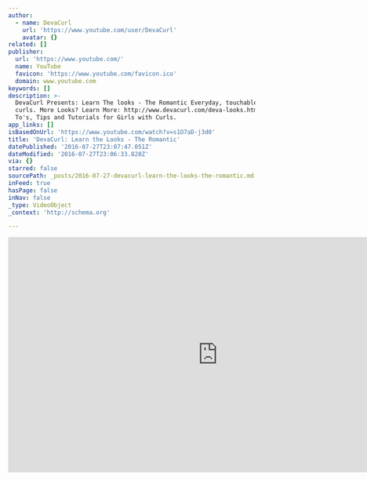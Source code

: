 ```yaml
---
author:
  - name: DevaCurl
    url: 'https://www.youtube.com/user/DevaCurl'
    avatar: {}
related: []
publisher:
  url: 'https://www.youtube.com/'
  name: YouTube
  favicon: 'https://www.youtube.com/favicon.ico'
  domain: www.youtube.com
keywords: []
description: >-
  DevaCurl Presents: Learn The looks - The Romantic Everyday, touchable soft
  curls. More Looks? Learn More: http://www.devacurl.com/deva-looks.html How
  To's, Tips and Tutorials for Girls with Curls.
app_links: []
isBasedOnUrl: 'https://www.youtube.com/watch?v=s1O7aD-j3d0'
title: 'DevaCurl: Learn the Looks - The Romantic'
datePublished: '2016-07-27T23:07:47.051Z'
dateModified: '2016-07-27T23:06:33.820Z'
via: {}
starred: false
sourcePath: _posts/2016-07-27-devacurl-learn-the-looks-the-romantic.md
inFeed: true
hasPage: false
inNav: false
_type: VideoObject
_context: 'http://schema.org'

---
```

<iframe src="https://cdn.embedly.com/widgets/media.html?src=https%3A%2F%2Fwww.youtube.com%2Fembed%2Fs1O7aD-j3d0%3Ffeature%3Doembed&amp;url=http%3A%2F%2Fwww.youtube.com%2Fwatch%3Fv%3Ds1O7aD-j3d0&amp;image=https%3A%2F%2Fi.ytimg.com%2Fvi%2Fs1O7aD-j3d0%2Fhqdefault.jpg&amp;key=b7d04c9b404c499eba89ee7072e1c4f7&amp;type=text%2Fhtml&amp;schema=youtube" width="854" height="480" scrolling="no" frameborder="0" allowfullscreen="" style=""></iframe>